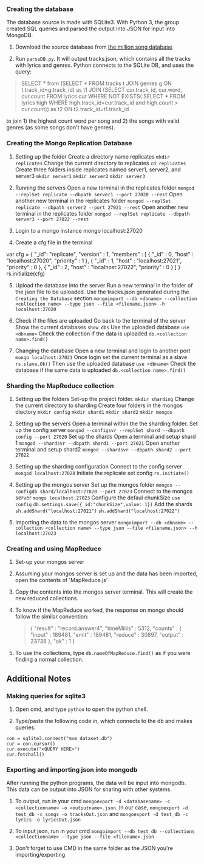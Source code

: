 ### Creating the database

The database source is made with SQLite3. With Python 3, the group created SQL queries and parsed the output into JSON for input into MongoDB. 

1. Download the source database from [the million song database](http://labrosa.ee.columbia.edu/millionsong/sites/default/files/AdditionalFiles/mxm_dataset.db)

2. Run `parseDB.py`. It will output tracks.json, which contains all the tracks with lyrics and genres. Python connects to the SQLite DB, and uses the query:

>SELECT * from (SELECT * FROM tracks t JOIN genres g ON t.track_id=g.track_id) as t1 JOIN (SELECT cur.track_id, cur.word, cur.count FROM lyrics cur WHERE NOT EXISTS( SELECT * FROM lyrics high WHERE high.track_id=cur.track_id and high.count > cur.count)) as t2 ON t2.track_id=t1.track_id

to join 1) the highest count word per song and 2) the songs with valid genres (as some songs don't have genres).

### Creating the Mongo Replication Database

1. Setting up the folder
	Create a directory name replicates
		`mkdir replicates`
	Change the current directory to replicates
		`cd replicates`
	Create three folders inside replicates named server1, server2, and server3
		`mkdir server1`
		`mkdir server2`
		`mkdir server3`
  
2. Running the servers
	Open a new terminal in the replicates folder
		`mongod --replSet replicate --dbpath server1 --port 27020 --rest`
	Open another new terminal in the replicates folder 
		`mongod --replSet replicate --dbpath server2 --port 27021 --rest`
	Open another new terminal in the replicates folder
		`mongod --replSet replicate --dbpath server3 --port 27022 --rest`

3. Login to a mongo instance
	mongo localhost:27020

4. Create a cfg file in the terminal

> 
  var cfg = {
    "_id": "replicate",
    "version" : 1,
    "members" :   [
      {
        "_id" : 0,
        "host" : "localhost:27020",
        "priority" : 1
      },
      {
        "_id" : 1,
        "host" : "localhost:27021",
        "priority" : 0
      },
      {
        "_id" : 2,
        "host" : "localhost:27022",
        "priority" : 0
      }
    ]   } 	rs.initialize(cfg)

  
5. Upload the database into the server
 	Run a new terminal in the folder of the json file to be uploaded. Use the tracks.json generated during the `Creating the Database` section
 		`mongoimport --db <dbname> --collection <collection name> --type json --file <filename.json> -h localhost:27020`

6. Check if the files are uploaded
	Go back to the terminal of the server
  Show the current databases
  	`show dbs`
  Use the uploaded database
  	`use <dbname>`
  Check the collection if the data is uploaded
  	`db.<collection name>.find()`

7. Changing the database
	Open a new terminal and login to another port
		`mongo localhost:27021` 
  Once login set the current terminal as a slave
  	`rs.slave.Ok()`
  Then use the uploaded database
  	`use <dbname>`
	Check the database if the same data is uploaded
		`db.<collection name>.find()`

### Sharding the MapReduce collection

1. Setting up the folders
  	Set-up the project folder.
		`mkdir sharding`
	Change the current directory to sharding
	Create four folders in the mongos diectory
   		`mkdir config`
	   	`mkdir shard1`
	   	`mkdir shard2`
	   	`mkdir mongos`

2. Setting up the servers
	Open a terminal within the the sharding folder.
	Set up the config server
		`mongod --configsvr --replSet shard --dbpath config --port 27020`
	Set up the shards
		Open a terminal and setup shard 1
			`mongod --shardsvr --dbpath shard1 --port 27021`
		Open another terminal and setup shard2
			`mongod --shardsvr --dbpath shard2 --port 27022`

3. Setting up the sharding configuration
	Connect to the config server
		`mongod localhost:27020`
	Initiate the replicate set config
		`rs.initiate()`
		
4. Setting up the mongos server
	Set up the mongos folder
		`mongos --configdb shard/localhost:27020 --port 27023`
	Connect to the mongos server
		`mongo localhost:27023`
	Configure the defaul chunkSize
		`use config`
		`db.settings.save({_id:"chunkSize",value: 1})`
	Add the shards
		`sh.addShard("localhost:27021")`
		`sh.addShard("localhost:27022")`

5. Importing the data to the mongos server
	`mongoimport --db <dbname> --collection <collection name> --type json --file <filename.json> --h localhost:27023`

### Creating and using MapReduce

1. Set-up your mongos server

2. Assuming your mongos server is set up and the data has been imported, open the contents of 'MapReduce.js'

3. Copy the contents into the mongos server terminal. This will create the new reduced collections.

4. To know if the MapReduce worked, the response on mongo should follow the similar convention:


      >{
              "result" : "record.answer4",
              "timeMillis" : 5312,
              "counts" : {
    	              "input" : 189481,
                      "emit" : 189481,
                      "reduce" : 30897,
                      "output" : 23738
              },
              "ok" : 1
      }

5. To use the collections, type `db.nameOfMapReduce.find()` as if you were finding a normal collection.
## Additional Notes

### Making queries for sqlite3

1. Open cmd, and type `python` to open the python shell.

2. Type/paste the following code in, which connects to the db and makes queries:

```import sqlite3
con = sqlite3.connect("mxm_dataset.db")
cur = con.cursor()
cur.execute("<QUERY HERE>")
cur.fetchall()
```

### Exporting and importing json into mongodb

After running the python programs, the data will be input into mongodb. This data can be output into JSON for sharing with other systems.

1. To output, run in your cmd `mongoexport -d <databasename> -c <collectionname> -o <outputname>.json`. In our case, `mongoexport -d test_db -c songs -o tracksOut.json` and `mongoexport -d test_db -c lyrics -o lyricsOut.json`

2. To input json, run in your cmd `mongoimport --db test_db --collections <collectionname> --type json --file <filename>.json`

3. Don't forget to use CMD in the same folder as the JSON you're importing/exporting
